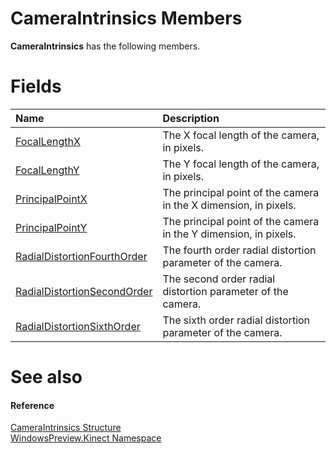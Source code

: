 CameraIntrinsics Members  
========================  

**CameraIntrinsics** has the following members.  

<span id="publicfieldsSection"></span>

Fields  
======  

<table>
<colgroup>
<col width="30%" />
<col width="60%" />
</colgroup>
<thead>
<tr class="header">
<th align="left">Name</th>
<th align="left">Description</th>
</tr>
</thead>
<tbody>
<tr class="odd">
<td align="left"><a href="CameraIntrinsics_Fields/FocalLengthX_Field.md">FocalLengthX</a></td>
<td align="left">The X focal length of the camera, in pixels.</td>
</tr>
<tr class="even">
<td align="left"><a href="CameraIntrinsics_Fields/FocalLengthY_Field.md">FocalLengthY</a></td>
<td align="left">The Y focal length of the camera, in pixels.</td>
</tr>
<tr class="odd">
<td align="left"><a href="CameraIntrinsics_Fields/PrincipalPointX_Field.md">PrincipalPointX</a></td>
<td align="left">The principal point of the camera in the X dimension, in pixels.</td>
</tr>
<tr class="even">
<td align="left"><a href="CameraIntrinsics_Fields/PrincipalPointY_Field.md">PrincipalPointY</a></td>
<td align="left">The principal point of the camera in the Y dimension, in pixels.</td>
</tr>
<tr class="odd">
<td align="left"><a href="CameraIntrinsics_Fields/RadialDistortionFourthOrder.md">RadialDistortionFourthOrder</a></td>
<td align="left">The fourth order radial distortion parameter of the camera.</td>
</tr>
<tr class="even">
<td align="left"><a href="CameraIntrinsics_Fields/RadialDistortionSecondOrder.md">RadialDistortionSecondOrder</a></td>
<td align="left">The second order radial distortion parameter of the camera.</td>
</tr>
<tr class="odd">
<td align="left"><a href="CameraIntrinsics_Fields/RadialDistortionSixthOrder.md">RadialDistortionSixthOrder</a></td>
<td align="left">The sixth order radial distortion parameter of the camera.</td>
</tr>
</tbody>
</table>

<span id="ID4EK"></span>

See also  
========  

<span id="ID4EM"></span>
#### Reference  

[CameraIntrinsics Structure](../CameraIntrinsics_Structure.md)  
 [WindowsPreview.Kinect Namespace](../../Kinect.md)  



<!--Please do not edit the data in the comment block below.-->
<!--
TOCTitle : CameraIntrinsics Members
RLTitle : CameraIntrinsics Members
KeywordF : WindowsPreview.Kinect.CameraIntrinsics
KeywordF : CameraIntrinsics
KeywordK : CameraIntrinsics structure
KeywordK : CameraIntrinsics structure, all members
KeywordK : WindowsPreview.Kinect.CameraIntrinsics structure
HelpPriority : 1
KeywordA : AllMembers.T:WindowsPreview.Kinect.CameraIntrinsics
AssetID : AllMembers.T:WindowsPreview.Kinect.CameraIntrinsics
Locale : en-us
CommunityContent : 1
TargetOS : Windows
TopicType : kbSyntax
DocSet : K4Wv2
ProjType : K4Wv2Proj
Technology : Kinect for Windows
Product : Kinect for Windows SDK v2
productversion : 20
-->

